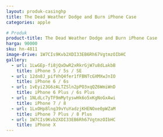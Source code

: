 ```yaml
---
layout: produk-casinghp
title: The Dead Weather Dodge and Burn iPhone Case
categories: apple

# Produk
product-title: The Dead Weather Dodge and Burn iPhone Case
harga: 90000
sku: hn-4811
image-drive: 1W7CIs9Kvb2XDI33EB6Rh67VgtmzOIbHC
gallery:
  - url: 1LwGEp-fi8jQxDwR2xRkrGjW7u8dLakbB
    title: iPhone 5 / 5s / SE
  - url: 12dn8J_pifVhQ4fer1fFBNTcGXMXwJnIO
    title: iPhone 6 / 6s
  - url: 1vEyi23G6zALTZSln2pPO3xqQZ6WmiWnD
    title: iPhone 6 Plus / 6s Plus
  - url: 1NLdLc7yTF9mMytyswHk6o5xKgNoGxAwi
    title: iPhone 7 / 8
  - url: 1LxOHp8lng39vYuYadzjKHENOxe0pWZaM
    title: iPhone 7 Plus / 8 Plus
  - url: 1W7CIs9Kvb2XDI33EB6Rh67VgtmzOIbHC
    title: iPhone X
---
```


